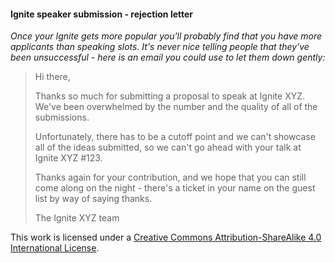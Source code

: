 #### Ignite speaker submission - rejection letter

_Once your Ignite gets more popular you'll probably find that you have more applicants than speaking slots. It's never nice telling people that they've been unsuccessful - here is an email you could use to let them down gently:_

>
> Hi there,
> 
> Thanks so much for submitting a proposal to speak at Ignite XYZ. We've been  overwhelmed by the number and the quality of all of the submissions.
> 
> Unfortunately, there has to be a cutoff point and we can't showcase all of the ideas submitted, so we can't go ahead with your talk at Ignite XYZ #123.
> 
> Thanks again for your contribution, and we hope that you can still come along on the night - there's a ticket in your name on the guest list by way of saying thanks.
> 
> The Ignite XYZ team
>


This work is licensed under a [Creative Commons Attribution-ShareAlike 4.0 International License](http://creativecommons.org/licenses/by-sa/4.0/).
